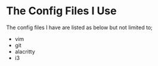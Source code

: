 # The Config Files I Use
The config files I have are listed as below but not limited to;
* vim
* git
* alacritty
* i3
